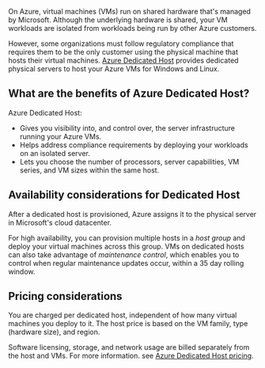 On Azure, virtual machines (VMs) run on shared hardware that's managed by Microsoft. Although the underlying hardware is shared, your VM workloads are isolated from workloads being run by other Azure customers.

However, some organizations must follow regulatory compliance that requires them to be the only customer using the physical machine that hosts their virtual machines. [Azure Dedicated Host](https://azure.microsoft.com/services/virtual-machines/dedicated-host/?azure-portal=true) provides dedicated physical servers to host your Azure VMs for Windows and Linux.

## What are the benefits of Azure Dedicated Host?

Azure Dedicated Host:

* Gives you visibility into, and control over, the server infrastructure running your Azure VMs.
* Helps address compliance requirements by deploying your workloads on an isolated server.
* Lets you choose the number of processors, server capabilities, VM series, and VM sizes within the same host.

## Availability considerations for Dedicated Host

After a dedicated host is provisioned, Azure assigns it to the physical server in Microsoft's cloud datacenter.

For high availability, you can provision multiple hosts in a *host group* and deploy your virtual machines across this group. VMs on dedicated hosts can also take advantage of *maintenance control*, which enables you to control when regular maintenance updates occur, within a 35 day rolling window.

## Pricing considerations

You are charged per dedicated host, independent of how many virtual machines you deploy to it. The host price is based on the VM family, type (hardware size), and region.

Software licensing, storage, and network usage are billed separately from the host and VMs. For more information. see [Azure Dedicated Host pricing](https://aka.ms/ADHPricing/?azure-portal=true).
